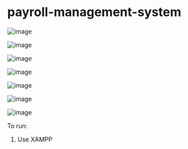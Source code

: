 # payroll-management-system

![image](https://github.com/ErvinC256/payroll-management-system/assets/149756489/fa0c5dc4-66b8-4f0b-8546-f99c70c6d74b)

![image](https://github.com/ErvinC256/payroll-management-system/assets/149756489/f11221d9-68e9-4513-90f8-dd1aeabba82c)

![image](https://github.com/ErvinC256/payroll-management-system/assets/149756489/d03ac37d-e08d-4e9a-8848-2a0541618632)

![image](https://github.com/ErvinC256/payroll-management-system/assets/149756489/c97a31d9-1e4e-4bab-be8e-dff7b31973a4)

![image](https://github.com/ErvinC256/payroll-management-system/assets/149756489/44a57434-849c-45fe-912e-1c78a5f855ca)

![image](https://github.com/ErvinC256/payroll-management-system/assets/149756489/3870a253-eeb1-46e8-bc5a-824455a9be96)

![image](https://github.com/ErvinC256/payroll-management-system/assets/149756489/3f166bac-1cc5-4650-b173-69af67d3f2a0)

To run:
1. Use XAMPP
